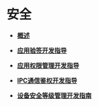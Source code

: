 # 安全



- **[概述](subsys-security-overview.md)**

- **[应用验签开发指导](subsys-security-sigverify.md)**

- **[应用权限管理开发指导](subsys-security-rightmanagement.md)**

- **[IPC通信鉴权开发指导](subsys-security-communicationverify.md)**

- **[设备安全等级管理开发指南](subsys-security-devicesecuritylevel.md)**